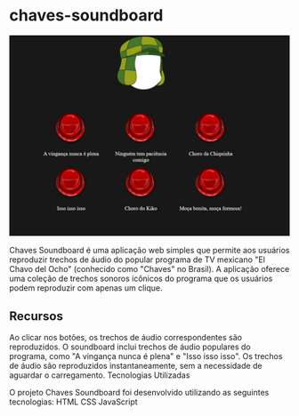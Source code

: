 # chaves-soundboard
![](/imagens/chaves.jpg)

Chaves Soundboard é uma aplicação web simples que permite aos usuários reproduzir trechos de áudio do popular programa de TV mexicano "El Chavo del Ocho" (conhecido como "Chaves" no Brasil). A aplicação oferece uma coleção de trechos sonoros icônicos do programa que os usuários podem reproduzir com apenas um clique.

## Recursos
Ao clicar nos botões, os trechos de áudio correspondentes são reproduzidos.
O soundboard inclui trechos de áudio populares do programa, como "A vingança nunca é plena" e "Isso isso isso".
Os trechos de áudio são reproduzidos instantaneamente, sem a necessidade de aguardar o carregamento.
Tecnologias Utilizadas

O projeto Chaves Soundboard foi desenvolvido utilizando as seguintes tecnologias:
HTML
CSS
JavaScript
